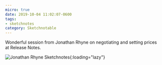 ```yaml
---
micro: true
date: 2019-10-04 11:02:07-0600
tags:
- sketchnotes
category: Sketchnotable
---
```


Wonderful session from Jonathan Rhyne on negotiating and setting prices at Release Notes.

![Jonathan Rhyne Sketchnotes](https://media.bennorris.org/images/sketchnotable/uploads/2019/1482024504.jpg){:loading="lazy"}